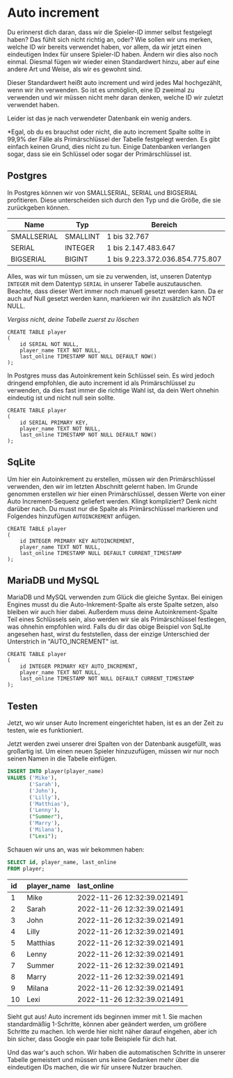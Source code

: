 # Auto increment

Du erinnerst dich daran, dass wir die Spieler-ID immer selbst festgelegt haben?
Das fühlt sich nicht richtig an, oder?
Wie sollen wir uns merken, welche ID wir bereits verwendet haben, vor allem, da wir jetzt einen eindeutigen Index für unsere Spieler-ID haben.
Ändern wir dies also noch einmal.
Diesmal fügen wir wieder einen Standardwert hinzu, aber auf eine andere Art und Weise, als wir es gewohnt sind.

Dieser Standardwert heißt auto increment und wird jedes Mal hochgezählt, wenn wir ihn verwenden.
So ist es unmöglich, eine ID zweimal zu verwenden und wir müssen nicht mehr daran denken, welche ID wir zuletzt verwendet haben.

Leider ist das je nach verwendeter Datenbank ein wenig anders.

*Egal, ob du es brauchst oder nicht, die auto increment Spalte sollte in 99,9% der Fälle als Primärschlüssel der Tabelle festgelegt werden.
Es gibt einfach keinen Grund, dies nicht zu tun.
Einige Datenbanken verlangen sogar, dass sie ein Schlüssel oder sogar der Primärschlüssel ist.

## Postgres

In Postgres können wir von SMALLSERIAL, SERIAL und BIGSERIAL profitieren.
Diese unterscheiden sich durch den Typ und die Größe, die sie zurückgeben können.

| Name | Typ | Bereich |
|-------------|----------|--------------------------------|
| SMALLSERIAL | SMALLINT | 1 bis 32.767 |
| SERIAL | INTEGER | 1 bis 2.147.483.647 |
| BIGSERIAL | BIGINT | 1 bis 9.223.372.036.854.775.807 |

Alles, was wir tun müssen, um sie zu verwenden, ist, unseren Datentyp `INTEGER` mit dem Datentyp `SERIAL` in unserer Tabelle auszutauschen.
Beachte, dass dieser Wert immer noch manuell gesetzt werden kann.
Da er auch auf Null gesetzt werden kann, markieren wir ihn zusätzlich als NOT NULL.

*Vergiss nicht, deine Tabelle zuerst zu löschen*

```Postgresql
CREATE TABLE player
(
    id SERIAL NOT NULL,
    player_name TEXT NOT NULL,
    last_online TIMESTAMP NOT NULL DEFAULT NOW()
);
```

In Postgres muss das Autoinkrement kein Schlüssel sein.
Es wird jedoch dringend empfohlen, die auto increment id als Primärschlüssel zu verwenden, da dies fast immer die richtige Wahl ist, da dein Wert ohnehin eindeutig ist und nicht null sein sollte.

```postgresql
CREATE TABLE player
(
    id SERIAL PRIMARY KEY,
    player_name TEXT NOT NULL,
    last_online TIMESTAMP NOT NULL DEFAULT NOW()
);
```

## SqLite

Um hier ein Autoinkrement zu erstellen, müssen wir den Primärschlüssel verwenden, den wir im letzten Abschnitt gelernt haben.
Im Grunde genommen erstellen wir hier einen Primärschlüssel, dessen Werte von einer Auto Increment-Sequenz geliefert werden.
Klingt kompliziert?
Denk nicht darüber nach.
Du musst nur die Spalte als Primärschlüssel markieren und Folgendes hinzufügen
`AUTOINCREMENT` anfügen.

```sqlite
CREATE TABLE player
(
    id INTEGER PRIMARY KEY AUTOINCREMENT,
    player_name TEXT NOT NULL,
    last_online TIMESTAMP NULL DEFAULT CURRENT_TIMESTAMP
);
```

## MariaDB und MySQL

MariaDB und MySQL verwenden zum Glück die gleiche Syntax.
Bei einigen Engines musst du die Auto-Inkrement-Spalte als erste Spalte setzen, also bleiben wir auch hier dabei.
Außerdem muss deine Autoinkrement-Spalte Teil eines Schlüssels sein, also werden wir sie als Primärschlüssel festlegen, was ohnehin empfohlen wird.
Falls du dir das obige Beispiel von SqLite angesehen hast, wirst du feststellen, dass der einzige Unterschied der Unterstrich in "AUTO_INCREMENT" ist.

```mariadb
CREATE TABLE player
(
    id INTEGER PRIMARY KEY AUTO_INCREMENT,
    player_name TEXT NOT NULL,
    last_online TIMESTAMP NOT NULL DEFAULT CURRENT_TIMESTAMP
);
```

## Testen

Jetzt, wo wir unser Auto Increment eingerichtet haben, ist es an der Zeit zu testen, wie es funktioniert.

Jetzt werden zwei unserer drei Spalten von der Datenbank ausgefüllt, was großartig ist.
Um einen neuen Spieler hinzuzufügen, müssen wir nur noch seinen Namen in die Tabelle einfügen.

```sql
INSERT INTO player(player_name)
VALUES ('Mike'),
       ('Sarah'),
       ('John'),
       ('Lilly'),
       ('Matthias'),
       ('Lenny'),
       ("Summer"),
       ('Marry'),
       ('Milana'),
       ("Lexi");
```

Schauen wir uns an, was wir bekommen haben:

```sql
SELECT id, player_name, last_online
FROM player;
```

| id | player\_name | last\_online |
|:----|:-------------|:---------------------------|
| 1 | Mike | 2022-11-26 12:32:39.021491 |
| 2 | Sarah | 2022-11-26 12:32:39.021491 |
| 3 | John | 2022-11-26 12:32:39.021491 |
| 4 | Lilly | 2022-11-26 12:32:39.021491 |
| 5 | Matthias | 2022-11-26 12:32:39.021491 |
| 6 | Lenny | 2022-11-26 12:32:39.021491 |
| 7 | Summer | 2022-11-26 12:32:39.021491 |
| 8 | Marry | 2022-11-26 12:32:39.021491 |
| 9 | Milana | 2022-11-26 12:32:39.021491 |
| 10 | Lexi | 2022-11-26 12:32:39.021491 |

Sieht gut aus! Auto increment ids beginnen immer mit 1.
Sie machen standardmäßig 1-Schritte, können aber geändert werden, um größere Schritte zu machen.
Ich werde hier nicht näher darauf eingehen, aber ich bin sicher, dass Google ein paar tolle Beispiele für dich hat.

Und das war's auch schon.
Wir haben die automatischen Schritte in unserer Tabelle gemeistert und müssen uns keine Gedanken mehr über die eindeutigen IDs machen, die wir für unsere Nutzer brauchen.
